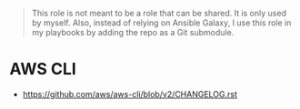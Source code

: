 > This role is not meant to be a role that can be shared. It is only used by myself.
> Also, instead of relying on Ansible Galaxy, I use this role in my playbooks
> by adding the repo as a Git submodule.

# AWS CLI

* <https://github.com/aws/aws-cli/blob/v2/CHANGELOG.rst>
